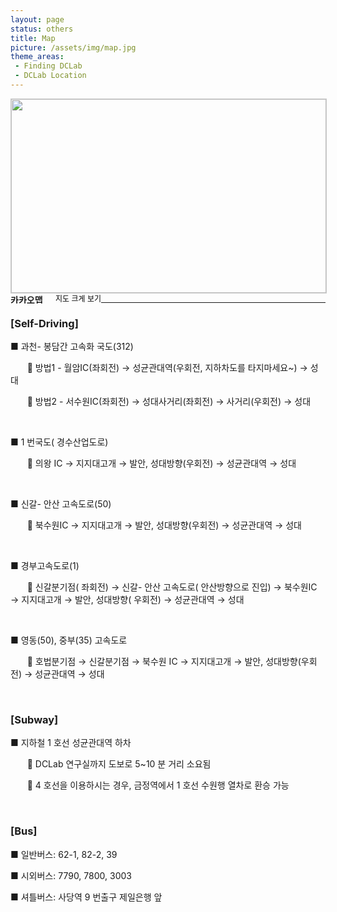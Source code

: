 ```yaml
---
layout: page
status: others
title: Map
picture: /assets/img/map.jpg
theme_areas:
 - Finding DCLab
 - DCLab Location
---
```


<a href="https://map.kakao.com/?urlX=495191&urlY=1054336&urlLevel=2&map_type=TYPE_MAP&map_hybrid=false" target="_blank"><img width="504" height="310" src="https://map2.daum.net/map/mapservice?FORMAT=PNG&SCALE=1.25&MX=495191&MY=1054336&S=0&IW=504&IH=310&LANG=0&COORDSTM=WCONGNAMUL&logo=kakao_logo" style="border:1px solid #ccc"></a><strong style="float: left;"><img src="//t1.daumcdn.net/localimg/localimages/07/2018/pc/common/logo_kakaomap.png" width="72" height="16" alt="카카오맵"></strong><a style="font-size:12px;text-decoration:none;float:left;height:15px;padding-top:1px;line-height:15px;color:#000" target="_blank" href="https://map.kakao.com/?urlX=495191&urlY=1054336&urlLevel=2&map_type=TYPE_MAP&map_hybrid=false">지도 크게 보기</a>

<hr>

<p><b><h3>[Self-Driving]</h3> </b></p>
<p> ■ 과천- 봉담간 고속화 국도(312)  </p>
<p  style='text-indent:20.0pt'>&#61557;   방법1 -  월암IC(좌회전) →  성균관대역(우회전,  지하차도를 타지마세요~) →  성대 </p>
<p  style='text-indent:20.0pt'>&#61557;   방법2 -  서수원IC(좌회전) →  성대사거리(좌회전) →  사거리(우회전) →  성대 </p>
<p>&nbsp; </p>

<p> ■ 1 번국도( 경수산업도로)  </p>
<p  style='text-indent:20.0pt'>&#61557;   의왕 IC →  지지대고개 →  발안,  성대방향(우회전) →  성균관대역 →  성대 </p>
<p>&nbsp; </p>

<p> ■ 신갈- 안산 고속도로(50)  </p>
<p  style='text-indent:20.0pt'>&#61557;   북수원IC →  지지대고개 →  발안,  성대방향(우회전) →  성균관대역 →  성대 </p>
<p>&nbsp; </p>

<p> ■ 경부고속도로(1)  </p>
<p  style='text-indent:20.0pt'>&#61557;   신갈분기점( 좌회전) →  신갈- 안산 고속도로( 안산방향으로 진입) →  북수원IC →  지지대고개 →  발안,  성대방향( 우회전) →  성균관대역 →  성대 </p>
<p>&nbsp; </p>

<p> ■ 영동(50),  중부(35)  고속도로 </p>
<p  style='text-indent:20.0pt'>&#61557;   호법분기점 →  신갈분기점 →  북수원 IC →  지지대고개 →  발안,  성대방향(우회전) →  성균관대역 →  성대 </p>
<p>&nbsp; </p>

<p><b><h3>[Subway]</h3> </b></p>
<p> ■ 지하철 1 호선 성균관대역 하차 </p>
<p  style='text-indent:20.0pt'>&#61557; DCLab 연구실까지 도보로 5~10 분 거리 소요됨 </p>
<p  style='text-indent:20.0pt'>&#61557; 4  호선을 이용하시는 경우,  금정역에서 1 호선 수원행 열차로 환승 가능 </p>

<p>&nbsp; </p>
<p><b><h3>[Bus]</h3> </b></p>
<p> ■ 일반버스: 62-1, 82-2, 39  </p>
<p> ■ 시외버스: 7790, 7800, 3003  </p>
<p> ■ 셔틀버스: 사당역 9 번출구 제일은행 앞 </p>


